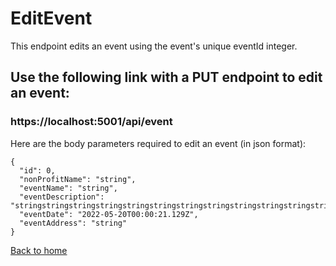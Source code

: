 # EditEvent

This endpoint edits an event using the event's unique eventId integer.


## Use the following link with a PUT endpoint to edit an event:
### https://localhost:5001/api/event

Here are the body parameters required to edit an event (in json format):

```
{
  "id": 0,
  "nonProfitName": "string",
  "eventName": "string",
  "eventDescription": "stringstringstringstringstringstringstringstringstringstringstringstringstringstringstringstringstri",
  "eventDate": "2022-05-20T00:00:21.129Z",
  "eventAddress": "string"
}
```

[Back to home](../../README.md)
